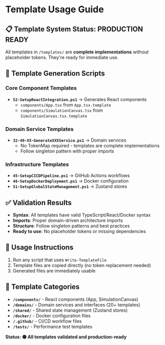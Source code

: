 # Template Usage Guide

## 📋 Template System Status: **PRODUCTION READY**

All templates in `/templates/` are **complete implementations** without placeholder tokens. They're ready for immediate use.

## 🔧 Template Generation Scripts

### Core Component Templates
- **`52-SetupReactIntegration.ps1`** → Generates React components
  - `components/App.tsx` from `App.tsx.template`
  - `components/SimulationCanvas.tsx` from `SimulationCanvas.tsx.template`

### Domain Service Templates  
- **`32-40-XX-GenerateXXXService.ps1`** → Domain services
  - No TokenMap required - templates are complete implementations
  - Follow singleton pattern with proper imports

### Infrastructure Templates
- **`45-SetupCICDPipeline.ps1`** → GitHub Actions workflows
- **`46-SetupDockerDeployment.ps1`** → Docker configuration
- **`51-SetupGlobalStateManagement.ps1`** → Zustand stores

## ✅ **Validation Results**
- **Syntax**: All templates have valid TypeScript/React/Docker syntax
- **Imports**: Proper domain-driven architecture imports
- **Structure**: Follow singleton patterns and best practices
- **Ready to use**: No placeholder tokens or missing dependencies

## 🚀 **Usage Instructions**
1. Run any script that uses `Write-TemplateFile`
2. Template files are copied directly (no token replacement needed)
3. Generated files are immediately usable

## 📝 **Template Categories**
- **`/components/`** - React components (App, SimulationCanvas)
- **`/domains/`** - Domain services and interfaces (20+ templates)
- **`/shared/`** - Shared state management (Zustand stores)
- **`/docker/`** - Docker configuration files
- **`/.github/`** - CI/CD workflow files
- **`/tests/`** - Performance test templates

**Status: 🟢 All templates validated and production-ready** 